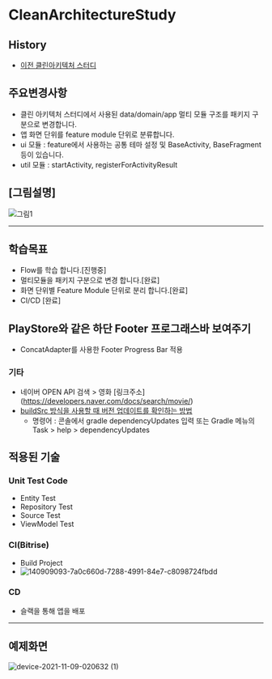 # CleanArchitectureStudy

## History
- [이전 클린아키텍처 스터디](https://github.com/ParkChan/CleanArchitectureStudy/blob/master/README.md)

## 주요변경사항
- 클린 아키텍처 스터디에서 사용된 data/domain/app 멀티 모듈 구조를 패키지 구분으로 변경합니다.
- 앱 화면 단위를 feature module 단위로 분류합니다.
- ui 모듈 : feature에서 사용하는 공통 테마 설정 및 BaseActivity, BaseFragment 등이 있습니다.
- util 모듈 : startActivity, registerForActivityResult 

## [그림설명]
![그림1](https://user-images.githubusercontent.com/7857824/144235054-444c9824-5b66-4c02-9122-a56777621a7b.png)

---

## 학습목표
- Flow를 학습 합니다.[진행중]
- 멀티모듈을 패키지 구분으로 변경 합니다.[완료]
- 화면 단위별 Feature Module 단위로 분리 합니다.[완료]
- CI/CD [완료]

## PlayStore와 같은 하단 Footer 프로그래스바 보여주기
- ConcatAdapter를 사용한 Footer Progress Bar 적용

### 기타
- 네이버 OPEN API 검색 > 영화
  [링크주소]
  (https://developers.naver.com/docs/search/movie/)
- [buildSrc 방식을 사용할 때 버전 업데이트를 확인하는 방법](https://medium.com/@kasem./how-to-check-version-updates-when-you-are-using-buildsrc-way-of-organizing-gradle-dependencies-5e659186c803)
  - 명령어 : 콘솔에서 gradle dependencyUpdates 입력 또는 Gradle 메뉴의 Task > help > dependencyUpdates
  
## 적용된 기술

### Unit Test Code
- Entity Test
- Repository Test
- Source Test
- ViewModel Test

### CI(Bitrise)
- Build Project
- ![140909093-7a0c660d-7288-4991-84e7-c8098724fbdd](https://user-images.githubusercontent.com/7857824/140920679-0e5115c3-61db-48dd-9419-68534650e398.png)


### CD
- 슬랙을 통해 앱을 배포

---

## 예제화면
![device-2021-11-09-020632 (1)](https://user-images.githubusercontent.com/7857824/140786792-f2b9fa4b-5538-4312-9abd-d0ff23886c63.png)

